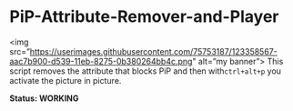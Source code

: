# PiP-Attribute-Remover-and-Player
<img src=”https://userimages.githubusercontent.com/75753187/123358567-aac7b900-d539-11eb-8275-0b380264bb4c.png" alt=”my banner”>
This script removes the attribute that blocks PiP and then with` ctrl+alt+p ` you activate the picture in picture.

 <b>Status: WORKING</b>
